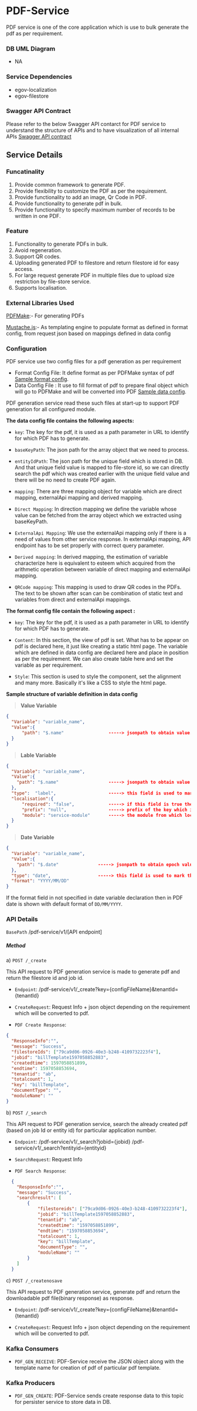 # PDF-Service

PDF service is one of the core application which is use to bulk generate the pdf as per requirement.

### DB UML Diagram

- NA

### Service Dependencies
- egov-localization
- egov-filestore

### Swagger API Contract
Please refer to the  below Swagger API contarct for PDF service to understand the structure of APIs and to have visualization of all internal APIs [Swagger API contract](https://app.swaggerhub.com/apis/eGovernment/pdf-service_ap_is/1.1.0)


## Service Details

### Funcatinality
1. Provide common framework to generate PDF.
2. Provide flexibility to customize the PDF as per the requirement.
3. Provide functionality to add an image, Qr Code in PDF.
4. Provide functionality to generate pdf in bulk.
5. Provide functionality to specify maximum number of records to be written in one PDF.

### Feature
1. Functionality to generate PDFs in bulk.
2. Avoid regeneration.
3. Support QR codes.
4. Uploading generated PDF to filestore and return filestore id for easy access.
5. For large request generate PDF in multiple files due to upload size restriction by file-store service.
6. Supports localisation.

### External Libraries Used
[PDFMake](https://github.com/bpampuch/pdfmake ):- For generating PDFs

[Mustache.js](https://github.com/janl/mustache.js/ ):- As templating engine to populate format as defined in format config, from request json based on mappings defined in data config

### Configuration
PDF service use two config files for a pdf generation as per requirement
- Format Config File: It define format as per PDFMake syntax of pdf [Sample format config](https://raw.githubusercontent.com/egovernments/configs/master/pdf-service/format-config/tl-receipt.json).
- Data Config File : It use to fill format of pdf to prepare final object which will go to PDFMake and will be converted into PDF [Sample data config](https://raw.githubusercontent.com/egovernments/configs/master/pdf-service/data-config/tl-receipt.json).

PDF generation service read these such files at start-up to support PDF generation for all configured module.

**The data config file  contains the following aspects:**

- `key`:  The key for the pdf, it is used as a path parameter in URL to identify for which PDF has to generate.

- `baseKeyPath`: The json path for the array object that we need to process. 

- `entityIdPath`: The json path for the unique field which is stored in DB. And that unique field value is mapped to file-store id, so we can directly search the pdf which was created earlier with the unique field value and there will be no need to create PDF again.

- `mapping`: There are three mapping object for variable which are direct mapping, externalApi mapping and derived mapping.

- `Direct Mapping`: In direction mapping we define the variable whose value can be fetched from the array object which we extracted using baseKeyPath.

- `ExternalApi Mapping`: We use the externalApi mapping only if there is a need of values from other service response. In externalApi mapping, API endpoint has to be set properly with correct query parameter.

- `Derived mapping`: In derived mapping, the estimation of variable characterize here is equivalent to esteem which acquired from the arithmetic operation between variable of direct mapping and externalApi mapping.

- `QRCode mapping`: This mapping is used to draw QR codes in the PDFs. The text to be shown after scan can be combination of static text and variables from direct and externalApi mappings. 

**The format config file contain the following aspect :**

- `key`: The key for the pdf, it is used as a path parameter in URL to identify for which PDF has to  generate.

- `Content`: In this section, the view of pdf is set. What has to be appear on pdf is declared here, it  just like creating a static html page. The variable which are defined in data config are declared here and place in position as per the requirement. We can also create table here and set the variable as per requirement. 

- `Style`: This section is used to style the component, set the alignment and many more. Basically it's like a CSS to style the html page.

**Sample structure of variable definition in data config**

>**Value Variable**
```json
{
  "Variable": "variable_name",
  "Value":{
      "path": "$.name"                 -----> jsonpath to obtain value.
  }
}
```

>**Lable Variable**
```json
{
  "Variable": "variable_name",
  "Value":{
    "path": "$.name"                   -----> jsonpath to obtain value or key to obtain value from localisation.
  },
  "type":  "label",                    -----> this field is used to mark this variable as label.       
  "localisation":{
      "required": "false",             -----> if this field is true then  localisation is used for this variable and viceversa.
      "prefix": "null",                -----> prefix of the key which is declared in path field.
      "module": "service-module"       -----> the module from which localisation entry is fetched
  }
}
```
>**Date Variable**
```json
{
  "Variable": "variable_name",
  "Value":{
    "path": "$.date"               -----> jsonpath to obtain epoch value of date
  },
  "type": "date",                  -----> this field is used to mark this variable as date.       
  "format": "YYYY/MM/DD"
}
```
If the format field in not specified in date variable declaration then in PDF date is shown with default format of `DD/MM/YYYY`.
### API Details

`BasePath` /pdf-service/v1/[API endpoint]

##### Method
a) `POST /_create` 

This API request to PDF generation service is made to generate pdf and return the filestore id and job id.

- `Endpoint`: /pdf-service/v1/_create?key={configFileName}&tenantId={tenantId}

- `CreateRequest`:  Request Info + json object depending on the requirement which will be converted to pdf. 

- `PDF Create Response`:
```json
{
  "ResponseInfo":"",
  "message": "Success",
  "filestoreIds": ["79ca9d06-0926-40e3-b248-4109732223f4"],
  "jobid": "billTemplate1597058852883",
  "createdtime": 1597058851899,
  "endtime": 1597058853694,
  "tenantid": "ab",
  "totalcount": 1,
  "key": "billTemplate",
  "documentType": "",
  "moduleName": ""
}
```


b) `POST /_search`

This API request to PDF generation service, search the already created pdf (based on job Id or entity id) for particular application number. 

- `Endpoint`: /pdf-service/v1/_search?jobid={jobid}
              /pdf-service/v1/_search?entityid={entityid}

- `SearchRequest`:  Request Info

- `PDF Search Response`:
```json
  {
    "ResponseInfo":"",
    "message": "Success",
    "searchresult": [
        {
            "filestoreids": ["79ca9d06-0926-40e3-b248-4109732223f4"],
            "jobid": "billTemplate1597058852883",
            "tenantid": "ab",
            "createdtime": "1597058851899",
            "endtime": "1597058853694",
            "totalcount": 1,
            "key": "billTemplate",
            "documentType": "",
            "moduleName": ""
        }
    ]
  }
```

c) `POST /_createnosave` 

This API request to PDF generation service, generate pdf and return the downloadable pdf file(binary response) as response.

- `Endpoint`: /pdf-service/v1/_create?key={configFileName}&tenantId={tenantId}

- `CreateRequest`:  Request Info + json object depending on the requirement which will be converted to pdf. 

### Kafka Consumers

- ```PDF_GEN_RECEIVE```: PDF-Service receive the JSON object along with the template name for creation of pdf of particular pdf template.

### Kafka Producers

- ```PDF_GEN_CREATE```: PDF-Service sends create response data to this topic for persister service to store data in DB.